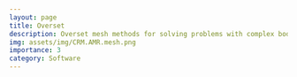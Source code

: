 ```yaml
---
layout: page
title: Overset
description: Overset mesh methods for solving problems with complex body configurations.
img: assets/img/CRM.AMR.mesh.png
importance: 3
category: Software
---
```


